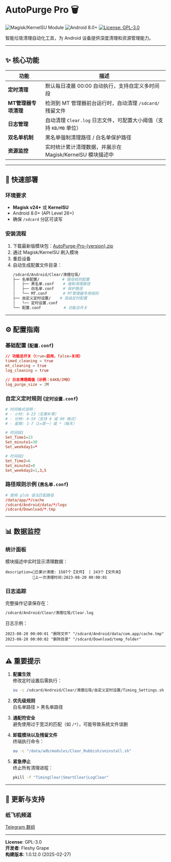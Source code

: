 
# AutoPurge Pro 🗑️

![Magisk/KernelSU Module](https://img.shields.io/badge/Magisk%2FKernelSU-Compatible-brightgreen)
![Android 8.0+](https://img.shields.io/badge/Android-8.0%2B-blue)
[![License: GPL-3.0](https://img.shields.io/badge/License-GPL--3.0-yellow)](LICENSE)

智能垃圾清理自动化工具，为 Android 设备提供深度清理和资源管理能力。

---

## ✨ 核心功能

| 功能                | 描述                                                                 |
|---------------------|----------------------------------------------------------------------|
| **定时清理**         | 默认每日凌晨 00:00 自动执行，支持自定义多时间段                      |
| **MT管理器专项清理** | 检测到 MT 管理器前台运行时，自动清理 `/sdcard/` 残留文件             |
| **日志管理**         | 自动清理 `Clear.log` 日志文件，可配置大小阈值（支持 `KB/MB` 单位）   |
| **双名单机制**       | 黑名单强制清理路径 / 白名单保护路径                                 |
| **资源监控**         | 实时统计累计清理数据，并展示在 Magisk/KernelSU 模块描述中            |

---

## 🚀 快速部署

### 环境要求
- **Magisk v24+** 或 **KernelSU**
- Android 8.0+ (API Level 26+)
- 确保 `/sdcard` 分区可读写

### 安装流程
1. 下载最新版模块包：[AutoPurge-Pro-{version}.zip](https://github.com/your-repo/releases)
2. 通过 Magisk/KernelSU 刷入模块
3. 重启设备
4. 自动生成配置文件目录：
   ```bash
   /sdcard/Android/Clear/清理垃圾/
   ├── 名单配置/          # 路径规则配置
   │   ├── 黑名单.conf    # 强制清理路径
   │   ├── 白名单.conf    # 保护路径
   │   └── MT.conf       # MT管理器专用规则
   ├── 自定义定时设置/    # 高级定时配置
   │   └── 定时设置.conf 
   └── 配置.conf          # 功能总开关
   ```

---

## ⚙️ 配置指南

### 基础配置 (`配置.conf`)
```conf
// 功能总开关（true=启用，false=关闭）
timed_cleaning = true
mt_cleaning = true
log_cleaning = true

// 日志清理阈值（示例：64KB/2MB）
log_purge_size = 2M
```

### 自定义定时规则 (`定时设置.conf`)
```conf
# 时间格式说明：
# - 小时: 0-23（无需补零）
# - 分钟: 0-59（支持 0 或 00 格式）
# - 星期: 1-7（1=周一）或 *（每天）

# 时间段1
Set_Time1=23
Set_minute1=30
Set_weekday1=*

# 时间段2
Set_Time2=6
Set_minute2=0
Set_weekday2=1,3,5
```

### 路径规则示例 (`黑名单.conf`)
```conf
# 使用 glob 语法匹配路径
/data/app/*/cache
/sdcard/Android/data/*/logs
/sdcard/Download/*.tmp
```

---

## 📊 数据监控

### 统计面板
模块描述中实时显示清理数据：
```text
description=🌟已累计清理: 1587个【文件】 | 243个【文件夹】
            🌟上一次清理时间:2023-08-20 00:00:01
```

### 日志追踪
完整操作记录保存在：
```bash
/sdcard/Android/Clear/清理垃圾/Clear.log
```
日志示例：
```log
2023-08-20 00:00:01 "删除文件" "/sdcard/Android/data/com.app/cache.tmp"
2023-08-20 00:00:02 "删除目录" "/sdcard/Download/temp_folder"
```

---

## ⚠️ 重要提示

1. **配置生效**  
   修改定时设置后需执行：
   ```bash
   su -c /sdcard/Android/Clear/清理垃圾/自定义定时设置/Timing_Settings.sh
   ```

2. **优先级规则**  
   白名单路径 > 黑名单路径

3. **通配符安全**  
   避免使用过于宽泛的匹配（如 `/*`），可能导致系统文件误删

4. **卸载模块以及残留文件**  
   终端执行命令：
   ```bash
   su -c "/data/adb/modules/Clear_Rubbish/uninstall.sh"
   ```
5. **紧急停止**  
   终止所有清理进程：
   ```bash
   pkill -f "TimingClear|SmartClear|LogClear"
   
---

## 🔄 更新与支持

### 纸飞机频道
[Telegram 群组](https://t.me/FleshyGrape)

---

**License**: GPL-3.0  
**开发者**: Fleshy Grape  
**构建版本**: 1.0.12.0 (2025-02-27)
```